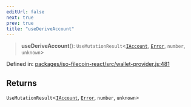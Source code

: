 ```yaml
---
editUrl: false
next: true
prev: true
title: "useDeriveAccount"
---
```


> **useDeriveAccount**(): `UseMutationResult`\<[`IAccount`](/api/iso-filecoin-react/types/interfaces/iaccount/), [`Error`](https://developer.mozilla.org/docs/Web/JavaScript/Reference/Global_Objects/Error), `number`, `unknown`\>

Defined in: [packages/iso-filecoin-react/src/wallet-provider.js:481](https://github.com/hugomrdias/filecoin/blob/main/packages/iso-filecoin-react/src/wallet-provider.js#L481)

## Returns

`UseMutationResult`\<[`IAccount`](/api/iso-filecoin-react/types/interfaces/iaccount/), [`Error`](https://developer.mozilla.org/docs/Web/JavaScript/Reference/Global_Objects/Error), `number`, `unknown`\>
